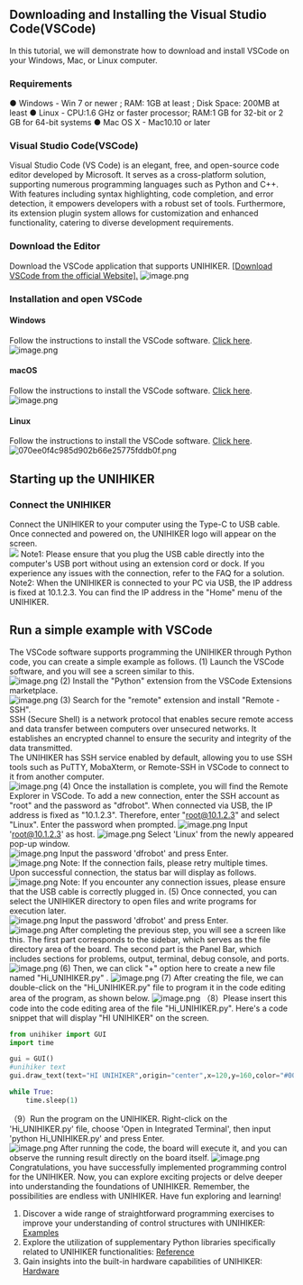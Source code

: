 ## Downloading and Installing the Visual Studio Code(VSCode)
In this tutorial, we will demonstrate how to download and install VSCode on your Windows, Mac, or Linux computer.  
### Requirements
● Windows - Win 7 or newer ; RAM: 1GB at least ; Disk Space: 200MB at least
● Linux -  CPU:1.6 GHz or faster processor; RAM:1 GB for 32-bit or 2 GB for 64-bit systems
● Mac OS X - Mac10.10 or later
### Visual Studio Code(VSCode)
Visual Studio Code (VS Code) is an elegant, free, and open-source code editor developed by Microsoft. It serves as a cross-platform solution, supporting numerous programming languages such as Python and C++. With features including syntax highlighting, code completion, and error detection, it empowers developers with a robust set of tools. Furthermore, its extension plugin system allows for customization and enhanced functionality, catering to diverse development requirements.  
### Download the Editor
Download the VSCode application that supports UNIHIKER. [[Download VSCode from the official Website].](https://code.visualstudio.com/download)
![image.png](img/getting_started_vscode/1695025959912-55f4a8d7-c24e-4916-bcf3-0e3a510e5918.png)
### Installation and open VSCode
#### Windows 
 Follow the instructions to install the VSCode software. [Click here](https://www.geeksforgeeks.org/how-to-install-visual-studio-code-on-windows/).
![image.png](img/getting_started_vscode/1695026309181-077ce5d0-0771-4e6f-afc5-7a6e4ec56e7d.png)
#### macOS
 Follow the instructions to install the VSCode software. [Click here](https://adamtheautomator.com/visual-studio-code-on-mac/#:~:text=To%20install%20VS%20Code%20on%20Mac%3A%201%201.,the%20installation%20when%20you%20get%20the%20prompt%20below.).
![image.png](img/getting_started_vscode/1695108244221-152e1447-b124-44fa-9419-d7fe6a8e1479.png)
#### Linux
 Follow the instructions to install the VSCode software. [Click here](https://www.golinuxcloud.com/install-visual-studio-code-ubuntu-22/#:~:text=Using%20the%20Ubuntu%20Software%20Center.%20Downloading%20and%20installing,key%29.%20Installing%20via%20the%20Snapcraft%20store%20%28using%20Snap%29.).
![070ee0f4c985d902b66e25775fddb0f.png](img/getting_started_vscode/1695105735771-bc191987-6679-462e-9e77-64f485cf1375.png)
## Starting up the UNIHIKER
### Connect the UNIHIKER
Connect the UNIHIKER to your computer using the Type-C to USB cable. Once connected and powered on, the UNIHIKER logo will appear on the screen.   
![](./img/getting_started_vscode/1691476703505-51223828-f994-438e-a0a5-f4577792ea1e.png)
Note1: Please ensure that you plug the USB cable directly into the computer's USB port without using an extension cord or dock. If you experience any issues with the connection, refer to the FAQ for a solution.  
Note2: When the UNIHIKER is connected to your PC via USB, the IP address is fixed at 10.1.2.3. You can find the IP address in the "Home" menu of the UNIHIKER.  
## Run a simple example with VSCode
The VSCode software supports programming the UNIHIKER through Python code, you can create a simple example as follows.
(1) Launch the VSCode software, and you will see a screen similar to this.  
![image.png](img/getting_started_vscode/1695035187001-88157a37-36a8-41c9-ba41-850b5e5214c5.png)
(2) Install the "Python" extension from the VSCode Extensions marketplace.  
![image.png](img/getting_started_vscode/1695033256764-669358ac-398f-46df-ab55-221ce974ee5f.png)
(3) Search for the "remote" extension and install "Remote - SSH".  
SSH (Secure Shell) is a network protocol that enables secure remote access and data transfer between computers over unsecured networks. It establishes an encrypted channel to ensure the security and integrity of the data transmitted.  
The UNIHIKER has SSH service enabled by default, allowing you to use SSH tools such as PuTTY, MobaXterm, or Remote-SSH in VSCode to connect to it from another computer.  
![image.png](img/getting_started_vscode/1695033186253-805b8884-c31e-44ef-b93e-2c2f7c8fc134.png)
(4) Once the installation is complete, you will find the Remote Explorer in VSCode. To add a new connection, enter the SSH account as "root" and the password as "dfrobot". When connected via USB, the IP address is fixed as "10.1.2.3". Therefore, enter "root@10.1.2.3" and select "Linux". Enter the password when prompted.
![image.png](img/getting_started_vscode/1695036086258-d80531b8-ca91-4f60-a97c-ae21a63a213c.png)
Input 'root@10.1.2.3' as host.
![image.png](img/getting_started_vscode/1695036155127-5a9dfc45-9599-4385-8f68-85c8ed5ed5e3.png)
Select 'Linux' from the newly appeared pop-up window.  
![image.png](img/getting_started_vscode/1695092403219-f9d79bb1-fb02-4271-b369-44145bf4e88f.png)
Input the password 'dfrobot' and press Enter.  
![image.png](img/getting_started_vscode/1695092654228-113e284a-109c-4248-85fb-47ed0e34a182.png)
Note: If the connection fails, please retry multiple times.  
Upon successful connection, the status bar will display as follows.  
![image.png](img/getting_started_vscode/1695093255059-6a4f405b-30a0-4f80-a988-37d009620eb4.png)
Note: If you encounter any connection issues, please ensure that the USB cable is correctly plugged in.
(5)  Once connected, you can select the UNIHIKER directory to open files and write programs for execution later.  
![image.png](img/getting_started_vscode/1695093525215-09a569f0-84c3-41ab-99cb-6360b0254054.png)
Input the password 'dfrobot' and press Enter.  
![image.png](img/getting_started_vscode/1695093803806-5fdc2908-7d7e-47e9-aebe-d134e5c7edb4.png)
After completing the previous step, you will see a screen like this. The first part corresponds to the sidebar, which serves as the file directory area of the board. The second part is the Panel Bar, which includes sections for problems, output, terminal, debug console, and ports.  
![image.png](img/getting_started_vscode/1695105138963-80ab1cc4-4b6f-4b56-9c8f-365349e4d6ee.png)
(6) Then, we can click "+" option here to create a new file named "Hi_UNIHIKER.py" .
![image.png](img/getting_started_vscode/1695094508325-36a43f68-3438-4533-97c0-f0ef0d6f27fd.png)
(7) After creating the file, we can double-click on the "Hi_UNIHIKER.py" file to program it in the code editing area of the program, as shown below.
![image.png](img/getting_started_vscode/1695095621927-8a849645-3c0b-48fa-be8f-976b56a2d0bd.png)
（8）Please insert this code into the code editing area of the file "Hi_UNIHIKER.py". Here's a code snippet that will display "HI UNIHIKER" on the screen.
```python
from unihiker import GUI
import time

gui = GUI()
#unihiker text
gui.draw_text(text="HI UNIHIKER",origin="center",x=120,y=160,color="#0066CC")

while True:
    time.sleep(1)
```
（9）Run the program on the UNIHIKER.
Right-click on the 'Hi_UNIHIKER.py' file, choose 'Open in Integrated Terminal', then input 'python Hi_UNIHIKER.py' and press Enter.  
![image.png](img/getting_started_vscode/1715743166493-391327bf-296f-4cfe-a446-9a90494753d8.png)
After running the code, the board will execute it, and you can observe the running result directly on the board itself.
![image.png](img/getting_started_vscode/1697096009301-82530852-4b48-45fd-87d7-a2ff5f0514fa.png)
Congratulations, you have successfully implemented programming control for the UNIHIKER. Now, you can explore exciting projects or delve deeper into understanding the foundations of UNIHIKER. Remember, the possibilities are endless with UNIHIKER. Have fun exploring and learning!

1. Discover a wide range of straightforward programming exercises to improve your understanding of control structures with UNIHIKER: [Examples](https://www.yuque.com/joanna-rqvih/unihiker_wiki_en/ktu7u5wqrqocflu0)
2. Explore the utilization of supplementary Python libraries specifically related to UNIHIKER functionalities: [Reference](https://www.yuque.com/joanna-rqvih/unihiker_wiki_en/btd6oualns4g6fgd)
3. Gain insights into the built-in hardware capabilities of UNIHIKER: [Hardware ](https://www.yuque.com/joanna-rqvih/unihiker_wiki_en/ogm50gebc6wgp3dm)



